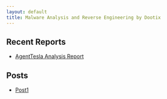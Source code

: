 ```yaml
---
layout: default
title: Malware Analysis and Reverse Engineering by Dootix
---
```


## Recent Reports
- [AgentTesla Analysis Report]([AgentTesla_analysis_report.pdf)


## Posts
- [Post1](/posts/post1/)
